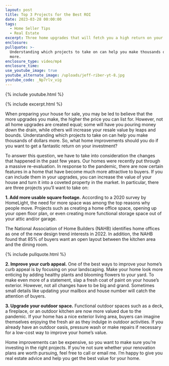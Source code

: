```yaml
---
layout: post
title: Top 3 Projects for the Best ROI
date: 2023-03-28 00:00:00
tags:
  - Home Seller Tips
  - Real Estate
excerpt: Three home upgrades that will fetch you a high return on your investment.
enclosure:
pullquote: >-
  Understanding which projects to take on can help you make thousands of dollars
  more.
enclosure_type: video/mp4
enclosure_time:
use_youtube_image: true
youtube_alternate_image: /uploads/jeff-riber-yt-8.jpg
youtube_code: _Np7rlv_vig
---
```

{% include youtube.html %}

{% include excerpt.html %}

When preparing your house for sale, you may be led to believe that the more upgrades you make, the higher the price you can list for. However, not all home upgrades are created equal; some will have you pouring money down the drain, while others will increase your resale value by leaps and bounds. Understanding which projects to take on can help you make thousands of dollars more. So, what home improvements should you do if you want to get a fantastic return on your investment?

To answer this question, we have to take into consideration the changes that happened in the past few years. Our homes were recently put through a massive re-evaluation. In response to the pandemic, there are now certain features in a home that have become much more attractive to buyers. If you can include them in your upgrades, you can increase the value of your house and turn it into a coveted property in the market. In particular, there are three projects you’ll want to take on:

**1\. Add more usable square footage.**&nbsp;According to a 2020 survey by HomeLight, the need for more space was among the top reasons why people move. Projects such as creating a home office space, opening up your open floor plan, or even creating more functional storage space out of your attic and/or garage. &nbsp;

The National Association of Home Builders (NAHB) identifies home offices as one of the new design trend interests in 2022. In addition, the NAHB found that 85% of buyers want an open layout between the kitchen area and the dining room.

{% include pullquote.html %}

**2\. Improve your curb appeal.**&nbsp;One of the best ways to improve your home’s curb appeal is by focusing on your landscaping. Make your home look more enticing by adding healthy plants and blooming flowers to your yard. To make even more of a statement, slap a fresh coat of paint on your house’s exterior. However, not all changes have to be big and grand. Sometimes small details like updating your mailbox and house number will catch the attention of buyers.

**3\. Upgrade your outdoor space.**&nbsp;Functional outdoor spaces such as a deck, a fireplace, or an outdoor kitchen are now more valued due to the pandemic. If your home has a nice exterior living area, buyers can imagine themselves enjoying the fresh air as they indulge in outdoor activities. If you already have an outdoor oasis, pressure wash or make repairs if necessary for a low-cost way to improve your home’s value.

Home improvements can be expensive, so you want to make sure you’re investing in the right projects. If you’re not sure whether your renovation plans are worth pursuing, feel free to call or email me. I’m happy to give you real estate advice and help you get the best value for your home.&nbsp;